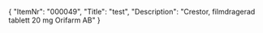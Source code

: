 {
  "ItemNr": "000049",
  "Title": "test",
  "Description": "Crestor, filmdragerad tablett 20 mg Orifarm AB"
}